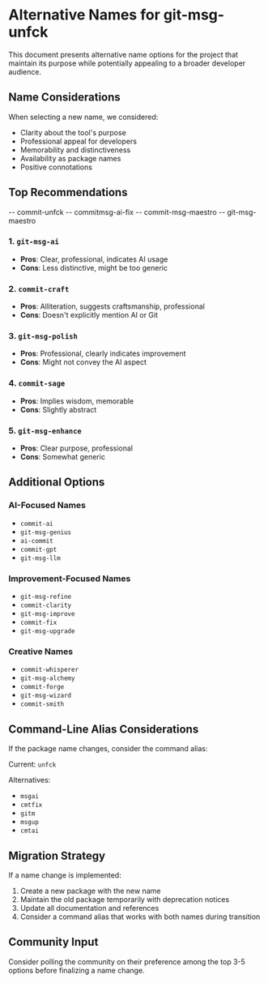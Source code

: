 # Alternative Names for git-msg-unfck

This document presents alternative name options for the project that maintain its purpose while potentially appealing to a broader developer audience.

## Name Considerations

When selecting a new name, we considered:
- Clarity about the tool's purpose
- Professional appeal for developers
- Memorability and distinctiveness
- Availability as package names
- Positive connotations

## Top Recommendations

-- commit-unfck
-- commitmsg-ai-fix
-- commit-msg-maestro
-- git-msg-maestro 


### 1. `git-msg-ai`
- **Pros**: Clear, professional, indicates AI usage
- **Cons**: Less distinctive, might be too generic

### 2. `commit-craft`
- **Pros**: Alliteration, suggests craftsmanship, professional
- **Cons**: Doesn't explicitly mention AI or Git

### 3. `git-msg-polish`
- **Pros**: Professional, clearly indicates improvement
- **Cons**: Might not convey the AI aspect

### 4. `commit-sage`
- **Pros**: Implies wisdom, memorable
- **Cons**: Slightly abstract

### 5. `git-msg-enhance`
- **Pros**: Clear purpose, professional
- **Cons**: Somewhat generic

## Additional Options

### AI-Focused Names
- `commit-ai`
- `git-msg-genius`
- `ai-commit`
- `commit-gpt`
- `git-msg-llm`

### Improvement-Focused Names
- `git-msg-refine`
- `commit-clarity`
- `git-msg-improve`
- `commit-fix`
- `git-msg-upgrade`

### Creative Names
- `commit-whisperer`
- `git-msg-alchemy`
- `commit-forge`
- `git-msg-wizard`
- `commit-smith`

## Command-Line Alias Considerations

If the package name changes, consider the command alias:

Current: `unfck`

Alternatives:
- `msgai`
- `cmtfix`
- `gitm`
- `msgup`
- `cmtai`

## Migration Strategy

If a name change is implemented:
1. Create a new package with the new name
2. Maintain the old package temporarily with deprecation notices
3. Update all documentation and references
4. Consider a command alias that works with both names during transition

## Community Input

Consider polling the community on their preference among the top 3-5 options before finalizing a name change.

